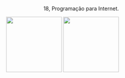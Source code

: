  <div align="right">
 <p> 18, Programação para Internet. </p>
 <img height="150" src="https://www.clipartmax.com/png/middle/273-2738700_ojos-anime-png.png">
 <img height="150" src="https://media1.giphy.com/media/kQ3FSVoJrkYWk/giphy.gif">
 </div>
